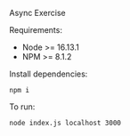 Async Exercise

Requirements:
- Node >= 16.13.1
- NPM >= 8.1.2

Install dependencies:
```
npm i
```

To run:
```
node index.js localhost 3000
```